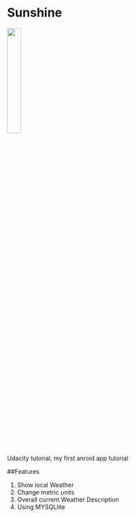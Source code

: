 # Sunshine
<img src="http://i.gyazo.com/931e21234fbdfb6e2f33e1ac989a5a75.png" width="25%" height="25%"/>

Udacity tutorial, my first anroid app tutorial

##Features
1. Show local Weather
2. Change metric units
3. Overall current Weather Description
4. Using MYSQLlite

